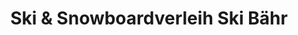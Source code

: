 ---
title: "Ski & Snowboardverleih Ski Bähr"
url: /braunlage/ski-und-snowboardverleih-ski-baehr/
shop: Mieten
---